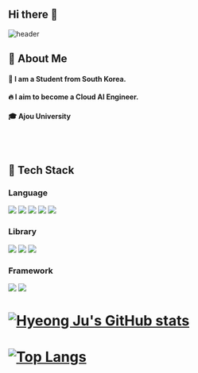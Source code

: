 ## Hi there 👋
![header](https://capsule-render.vercel.app/api?type=speech&color=gradient&height=300&text=Welcome%20to%20HJ'S%20Github)

<div>
  <!--Body-->
  
  ## 👀 About Me
  #### :raising_hand: I am a Student from South Korea.<br/>
  #### :fire: I aim to become a Cloud AI Engineer.<br/>
  #### :mortar_board: Ajou University
  <br/>
  <br/>
  
  ## 🧱 Tech Stack
  ### Language
  <!--Python-->
  <img src="https://img.shields.io/badge/Python-3776AB?style=flat-square&logo=Python&logoColor=white"/>
  <!--Java-->
  <img src="https://img.shields.io/badge/Java-007396?style=flat-square&logo=OpenJDK&logoColor=white"/>
  <!--SQL-->
  <img src="https://img.shields.io/badge/SQL-336791?style=flat-square&logo=postgresql&logoColor=white"/>
  <!--HTML5-->
  <img src="https://img.shields.io/badge/HTML5-E34F26?style=flat-square&logo=HTML5&logoColor=white"/>
  <!--CSS-->
  <img src="https://img.shields.io/badge/CSS3-1572B6?style=flat-square&logo=CSS3&logoColor=white"/>
  <br/>

  ### Library
  <!--PyTorch-->
  <img src="https://img.shields.io/badge/PyTorch-EE4C2C?style=flat-square&logo=PyTorch&logoColor=white"/>
  <!--Selenium-->
  <img src="https://img.shields.io/badge/Selenium-43B02A?style=flat-square&logo=Selenium&logoColor=white"/>
  <!--scikit--learn-->
  <img src="https://img.shields.io/badge/scikit--learn-F7931E?style=flat-square&logo=scikit-learn&logoColor=white"/>

  <br/>

  ### Framework
  <!--springBoot-->
  <img src="https://img.shields.io/badge/SpringBoot-6DB33F?style=flat-square&logo=SpringBoot&logoColor=white"/>
  <!--Docker-->
  <img src="https://img.shields.io/badge/Docker-2496ED?style=flat-square&logo=Docker&logoColor=white"/>

  <br/>

#  [![Hyeong Ju's GitHub stats](https://github-readme-stats.vercel.app/api?username=DJ-1130)](https://github.com/anuraghazra/github-readme-stats)

#  [![Top Langs](https://github-readme-stats.vercel.app/api/top-langs/?username=DJ-1130&layout=compact&theme=tokyonight)](https://github.com/anuraghazra/github-readme-stats)



